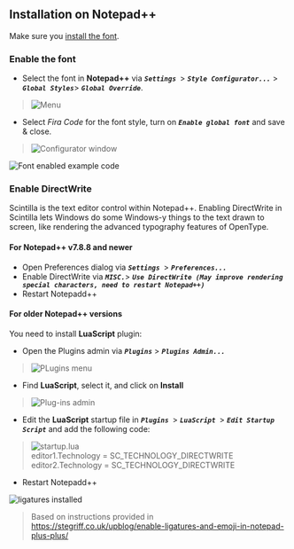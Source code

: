 ## Installation on Notepad++

Make sure you [install the font](https://github.com/tonsky/FiraCode/wiki/Installing).

### Enable the font

* Select the font in **Notepad++** via _**`Settings `**_> _**`Style Configurator...`**_ > _**`Global Styles`**_> _**`Global Override`**_.
>![Menu](https://user-images.githubusercontent.com/9272498/93482134-fb342b00-f8c4-11ea-98af-8d304101ce79.png)
* Select *Fira Code* for the font style, turn on _**`Enable global font`**_ and save & close.
>![Configurator window](https://user-images.githubusercontent.com/9272498/93482280-2880d900-f8c5-11ea-8823-78349b5f8878.png)

![Font enabled example code](https://user-images.githubusercontent.com/9272498/93486649-0fc6f200-f8ca-11ea-8451-91dd87eb99a3.png)

### Enable DirectWrite

Scintilla is the text editor control within Notepad++. Enabling DirectWrite in Scintilla lets Windows do some Windows-y things to the text drawn to screen, like rendering the advanced typography features of OpenType.

#### For Notepad++ v7.8.8 and newer
* Open Preferences dialog via _**`Settings `**_> _**`Preferences...`**_
* Enable DirectWrite via _**`MISC.`**_> _**`Use DirectWrite (May improve rendering special characters, need to restart Notepad++)`**_
* Restart Notepadd++

#### For older Notepad++ versions
You need to install **LuaScript** plugin:

* Open the Plugins admin via _**`Plugins`**_ > _**`Plugins Admin...`**_
> ![PLugins menu](https://user-images.githubusercontent.com/9272498/93486915-54eb2400-f8ca-11ea-8060-6fc01beddae5.png)
* Find **LuaScript**, select it, and click on **Install**
> ![Plug-ins admin](https://user-images.githubusercontent.com/9272498/93487307-bf9c5f80-f8ca-11ea-840c-d46b7d39965e.png)
* Edit the **LuaScript** startup file in **_`Plugins `_**> _**`LuaScript `**_> _**`Edit Startup Script`**_ and add the following code:
>![startup.lua](https://user-images.githubusercontent.com/9272498/93484627-c5dd0c80-f8c7-11ea-9b0c-cbb79559c1d3.png) <br>
> editor1.Technology = SC_TECHNOLOGY_DIRECTWRITE <br>
> editor2.Technology = SC_TECHNOLOGY_DIRECTWRITE
* Restart Notepadd++

![ligatures installed](https://user-images.githubusercontent.com/9272498/93487921-6123b100-f8cb-11ea-984d-15df0458c81a.png)



> Based on instructions provided in https://stegriff.co.uk/upblog/enable-ligatures-and-emoji-in-notepad-plus-plus/

